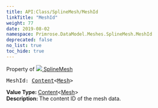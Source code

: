 ```yaml
---
title: API:Class/SplineMesh/MeshId
linkTitle: "MeshId"
weight: 77
date: 2019-08-02
namespace: Primrose.DataModel.Meshes.SplineMesh.MeshId
deprecated: false
no_list: true
toc_hide: true
---
```

Property of <a href="/docs/api-reference/Class/SplineMesh"><img src="/icons/silk/splinemesh.png"/>&nbsp;SplineMesh</a>
<pre class="method-declaration">
MeshId: <a class="type" href="/docs/api-reference/Misc/Content">Content</a><<a class="type" href="/docs/api-reference/Asset/Mesh">Mesh</a>></pre>
<b>Value Type: </b>
<a class="type" href="/docs/api-reference/Misc/Content">Content</a><<a class="type" href="/docs/api-reference/Asset/Mesh">Mesh</a>>
<br/>
<b>Description: </b>
The content ID of the mesh data.

